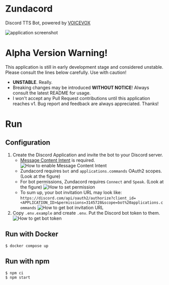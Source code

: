 # Zundacord

Discord TTS Bot, powered by [VOICEVOX](https://voicevox.hiroshiba.jp/)

![application screenshot](https://user-images.githubusercontent.com/33576079/224512072-a5485639-ef5c-4db2-a093-dd7b23d6ea04.png)

# Alpha Version Warning!

This application is still in early development stage and considered unstable.
Please consult the lines below carefully. Use with caution!

- **UNSTABLE**. Really.
- Breaking changes may be introduced **WITHOUT NOTICE**! Always consult the
latest README for usage.
- I won't accept any Pull Request contributions until this application reaches
v1. Bug report and feedback are always appreciated. Thanks!

# Run

## Configuration

1. Create the Discord Application and invite the bot to your Discord server.
    - [Message Content Intent](https://support-dev.discord.com/hc/en-us/articles/4404772028055) is required.
    ![How to enable Message Content Intent](https://user-images.githubusercontent.com/43315234/236633333-98cfc41d-f455-4847-969e-3f56bd4f0a98.png)
    - Zundacord requires `bot` and `applications.commands` OAuth2 scopes. (Look at the figure)
    - For bot permissions, Zundacord requires `Connect` and `Speak`. (Look at the figure)
    ![How to set permission](https://user-images.githubusercontent.com/43315234/236632923-e032ea59-4836-4bd2-bc02-ce538685d350.png)
    - To sum up, your bot invitation URL may look like: `https://discord.com/api/oauth2/authorize?client_id=<APPLICATION_ID>&permissions=3145728&scope=bot%20applications.commands`
    ![How to get bot invitation URL](https://user-images.githubusercontent.com/43315234/236633215-dd1fb18a-a231-40df-b520-6cf259984f99.png)
2. Copy `.env.example` and create `.env`. Put the Discord bot token to them.
    ![How to get bot token](https://user-images.githubusercontent.com/43315234/236652944-13538e32-52d4-4dea-b063-f4fa1e1f8652.png)

## Run with Docker

```
$ docker compose up
```

## Run with npm

```
$ npm ci
$ npm start
```
